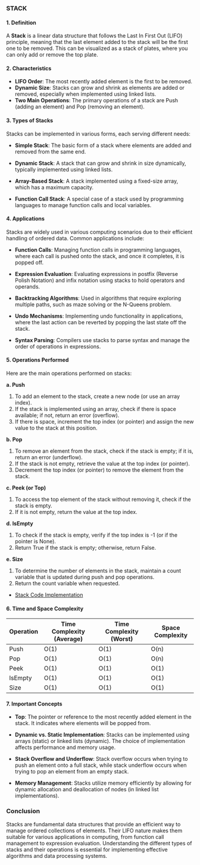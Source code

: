 
### STACK

#### 1. Definition
A **Stack** is a linear data structure that follows the Last In First Out (LIFO) principle, meaning that the last element added to the stack will be the first one to be removed. This can be visualized as a stack of plates, where you can only add or remove the top plate. 

#### 2. Characteristics
- **LIFO Order**: The most recently added element is the first to be removed.
- **Dynamic Size**: Stacks can grow and shrink as elements are added or removed, especially when implemented using linked lists.
- **Two Main Operations**: The primary operations of a stack are Push (adding an element) and Pop (removing an element).

#### 3. Types of Stacks
Stacks can be implemented in various forms, each serving different needs:

- **Simple Stack**: The basic form of a stack where elements are added and removed from the same end.

- **Dynamic Stack**: A stack that can grow and shrink in size dynamically, typically implemented using linked lists.

- **Array-Based Stack**: A stack implemented using a fixed-size array, which has a maximum capacity.

- **Function Call Stack**: A special case of a stack used by programming languages to manage function calls and local variables.

#### 4. Applications
Stacks are widely used in various computing scenarios due to their efficient handling of ordered data. Common applications include:

- **Function Calls**: Managing function calls in programming languages, where each call is pushed onto the stack, and once it completes, it is popped off.

- **Expression Evaluation**: Evaluating expressions in postfix (Reverse Polish Notation) and infix notation using stacks to hold operators and operands.

- **Backtracking Algorithms**: Used in algorithms that require exploring multiple paths, such as maze solving or the N-Queens problem.

- **Undo Mechanisms**: Implementing undo functionality in applications, where the last action can be reverted by popping the last state off the stack.

- **Syntax Parsing**: Compilers use stacks to parse syntax and manage the order of operations in expressions.

#### 5. Operations Performed
Here are the main operations performed on stacks:

**a. Push**
1. To add an element to the stack, create a new node (or use an array index).
2. If the stack is implemented using an array, check if there is space available; if not, return an error (overflow).
3. If there is space, increment the top index (or pointer) and assign the new value to the stack at this position.

**b. Pop**
1. To remove an element from the stack, check if the stack is empty; if it is, return an error (underflow).
2. If the stack is not empty, retrieve the value at the top index (or pointer).
3. Decrement the top index (or pointer) to remove the element from the stack.

**c. Peek (or Top)**
1. To access the top element of the stack without removing it, check if the stack is empty.
2. If it is not empty, return the value at the top index.

**d. IsEmpty**
1. To check if the stack is empty, verify if the top index is -1 (or if the pointer is None).
2. Return True if the stack is empty; otherwise, return False.

**e. Size**
1. To determine the number of elements in the stack, maintain a count variable that is updated during push and pop operations.
2. Return the count variable when requested.

- [Stack Code Implementation](https://github.com/henok-getahun/DataStructureAndAlgorithm-DSA-/blob/main/4%20STACK.py)

#### 6. Time and Space Complexity

| Operation      | Time Complexity (Average) | Time Complexity (Worst) | Space Complexity |
|----------------|----------------------------|-------------------------|------------------|
| Push           | O(1)                       | O(1)                    | O(n)             |
| Pop            | O(1)                       | O(1)                    | O(n)             |
| Peek           | O(1)                       | O(1)                    | O(1)             |
| IsEmpty        | O(1)                       | O(1)                    | O(1)             |
| Size           | O(1)                       | O(1)                    | O(1)             |

#### 7. Important Concepts
- **Top**: The pointer or reference to the most recently added element in the stack. It indicates where elements will be popped from.

- **Dynamic vs. Static Implementation**: Stacks can be implemented using arrays (static) or linked lists (dynamic). The choice of implementation affects performance and memory usage.

- **Stack Overflow and Underflow**: Stack overflow occurs when trying to push an element onto a full stack, while stack underflow occurs when trying to pop an element from an empty stack.

- **Memory Management**: Stacks utilize memory efficiently by allowing for dynamic allocation and deallocation of nodes (in linked list implementations).

### Conclusion
Stacks are fundamental data structures that provide an efficient way to manage ordered collections of elements. Their LIFO nature makes them suitable for various applications in computing, from function call management to expression evaluation. Understanding the different types of stacks and their operations is essential for implementing effective algorithms and data processing systems.




